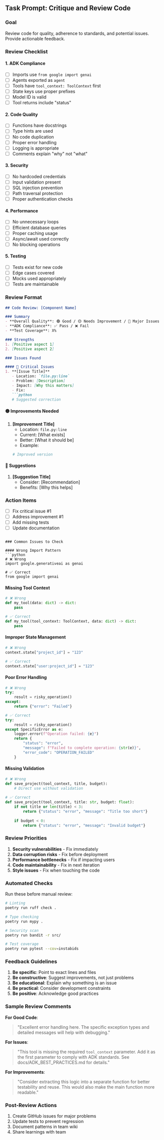 ## Task Prompt: Critique and Review Code

### Goal

Review code for quality, adherence to standards, and potential issues. Provide actionable feedback.

### Review Checklist

#### 1. ADK Compliance
- [ ] Imports use `from google import genai`
- [ ] Agents exported as `agent`
- [ ] Tools have `tool_context: ToolContext` first
- [ ] State keys use proper prefixes
- [ ] Model ID is valid
- [ ] Tool returns include "status"

#### 2. Code Quality
- [ ] Functions have docstrings
- [ ] Type hints are used
- [ ] No code duplication
- [ ] Proper error handling
- [ ] Logging is appropriate
- [ ] Comments explain "why" not "what"

#### 3. Security
- [ ] No hardcoded credentials
- [ ] Input validation present
- [ ] SQL injection prevention
- [ ] Path traversal protection
- [ ] Proper authentication checks

#### 4. Performance
- [ ] No unnecessary loops
- [ ] Efficient database queries
- [ ] Proper caching usage
- [ ] Async/await used correctly
- [ ] No blocking operations

#### 5. Testing
- [ ] Tests exist for new code
- [ ] Edge cases covered
- [ ] Mocks used appropriately
- [ ] Tests are maintainable

### Review Format

```markdown
## Code Review: [Component Name]

### Summary
- **Overall Quality**: 🟢 Good / 🟡 Needs Improvement / 🔴 Major Issues
- **ADK Compliance**: ✅ Pass / ❌ Fail
- **Test Coverage**: X%

### Strengths
1. [Positive aspect 1]
2. [Positive aspect 2]

### Issues Found

#### 🔴 Critical Issues
1. **[Issue Title]**
   - Location: `file.py:line`
   - Problem: [Description]
   - Impact: [Why this matters]
   - Fix: 
   ```python
   # Suggested correction
   ```

#### 🟡 Improvements Needed
1. **[Improvement Title]**
   - Location: `file.py:line`
   - Current: [What exists]
   - Better: [What it should be]
   - Example:
   ```python
   # Improved version
   ```

#### 🔵 Suggestions
1. **[Suggestion Title]**
   - Consider: [Recommendation]
   - Benefits: [Why this helps]

### Action Items
- [ ] Fix critical issue #1
- [ ] Address improvement #1
- [ ] Add missing tests
- [ ] Update documentation
```

### Common Issues to Check

#### Wrong Import Pattern
```python
# ❌ Wrong
import google.generativeai as genai

# ✅ Correct
from google import genai
```

#### Missing Tool Context
```python
# ❌ Wrong
def my_tool(data: dict) -> dict:
    pass

# ✅ Correct
def my_tool(tool_context: ToolContext, data: dict) -> dict:
    pass
```

#### Improper State Management
```python
# ❌ Wrong
context.state["project_id"] = "123"

# ✅ Correct
context.state["user:project_id"] = "123"
```

#### Poor Error Handling
```python
# ❌ Wrong
try:
    result = risky_operation()
except:
    return {"error": "Failed"}

# ✅ Correct
try:
    result = risky_operation()
except SpecificError as e:
    logger.error(f"Operation failed: {e}")
    return {
        "status": "error",
        "message": f"Failed to complete operation: {str(e)}",
        "error_code": "OPERATION_FAILED"
    }
```

#### Missing Validation
```python
# ❌ Wrong
def save_project(tool_context, title, budget):
    # Direct use without validation
    
# ✅ Correct
def save_project(tool_context, title: str, budget: float):
    if not title or len(title) < 3:
        return {"status": "error", "message": "Title too short"}
    
    if budget < 0:
        return {"status": "error", "message": "Invalid budget"}
```

### Review Priorities

1. **Security vulnerabilities** - Fix immediately
2. **Data corruption risks** - Fix before deployment
3. **Performance bottlenecks** - Fix if impacting users
4. **Code maintainability** - Fix in next iteration
5. **Style issues** - Fix when touching the code

### Automated Checks

Run these before manual review:
```bash
# Linting
poetry run ruff check .

# Type checking
poetry run mypy .

# Security scan
poetry run bandit -r src/

# Test coverage
poetry run pytest --cov=instabids
```

### Feedback Guidelines

1. **Be specific**: Point to exact lines and files
2. **Be constructive**: Suggest improvements, not just problems
3. **Be educational**: Explain why something is an issue
4. **Be practical**: Consider development constraints
5. **Be positive**: Acknowledge good practices

### Sample Review Comments

**For Good Code**:
> "Excellent error handling here. The specific exception types and detailed messages will help with debugging."

**For Issues**:
> "This tool is missing the required `tool_context` parameter. Add it as the first parameter to comply with ADK standards. See docs/ADK_BEST_PRACTICES.md for details."

**For Improvements**:
> "Consider extracting this logic into a separate function for better testability and reuse. This would also make the main function more readable."

### Post-Review Actions

1. Create GitHub issues for major problems
2. Update tests to prevent regression
3. Document patterns in team wiki
4. Share learnings with team